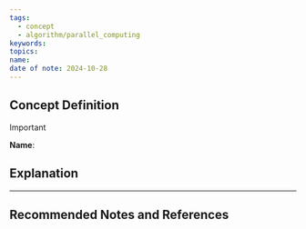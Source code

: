 ```yaml
---
tags:
  - concept
  - algorithm/parallel_computing
keywords: 
topics: 
name: 
date of note: 2024-10-28
---
```


## Concept Definition

>[!important]
>**Name**: 



## Explanation





-----------
##  Recommended Notes and References

